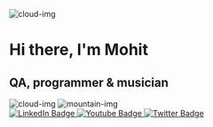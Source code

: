  <div class="top-container">
        <img class="top-cloud" src="images/cloud.png" alt="cloud-img">
        <h1> Hi there, I'm Mohit</h1>
        <h2>QA, <span class="programmer">programmer</span> & musician</h2>
        <img class="bottom-cloud" src="images/cloud.png" alt="cloud-img">
        <img src="images/mountain.png" alt="mountain-img">
  </div>

<div id="badges">
  <a href="your-linkedin-URL">
    <img src="https://img.shields.io/badge/LinkedIn-blue?style=for-the-badge&logo=linkedin&logoColor=white" alt="LinkedIn Badge"/>
  </a>
  <a href="your-youtube-URL">
    <img src="https://img.shields.io/badge/YouTube-red?style=for-the-badge&logo=youtube&logoColor=white" alt="Youtube Badge"/>
  </a>
  <a href="your-twitter-URL">
    <img src="https://img.shields.io/badge/Twitter-blue?style=for-the-badge&logo=twitter&logoColor=white" alt="Twitter Badge"/>
  </a>
</div>
